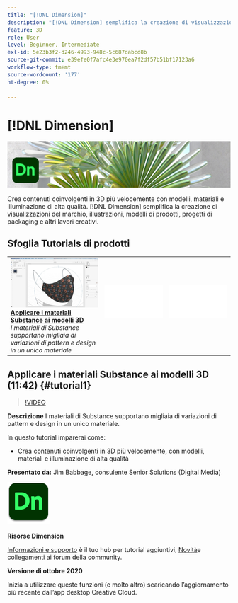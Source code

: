```yaml
---
title: "[!DNL Dimension]"
description: "[!DNL Dimension] semplifica la creazione di visualizzazioni del marchio, illustrazioni, modelli di prodotti, progetti di packaging e altri lavori creativi"
feature: 3D
role: User
level: Beginner, Intermediate
exl-id: 5e23b3f2-d246-4993-948c-5c687dabcd8b
source-git-commit: e39efe0f7afc4e3e970ea7f2df57b51bf17123a6
workflow-type: tm+mt
source-wordcount: '177'
ht-degree: 0%

---
```


# [!DNL Dimension]

![Immagine esercitazione eroe](../assets/Dimenio.jpg)

Crea contenuti coinvolgenti in 3D più velocemente con modelli, materiali e illuminazione di alta qualità. [!DNL Dimension] semplifica la creazione di visualizzazioni del marchio, illustrazioni, modelli di prodotti, progetti di packaging e altri lavori creativi.

## Sfoglia Tutorials di prodotti

<table style="table-layout:fixed">
<tr>
 <td>
   <a href="dimension.md#tutorial1">
      <img alt="Applicare i materiali Substance ai modelli 3D" src="../assets/dimension_substanceAndGraphics_babbage_thumbnail.jpg" />
   </a>
    <div>
   <a href="dimension.md#tutorial1"><strong>Applicare i materiali Substance ai modelli 3D</strong></a>
    </div>
    <em>I materiali di Substance supportano migliaia di variazioni di pattern e design in un unico materiale</em>
    <br>
  </td>
  <td>
    <img alt="Spaziatore" src="../assets/Whitespacer.png" />
    <div>
    <br>
  </td>
  <td>
    <img alt="Spaziatore" src="../assets/Whitespacer.png" />
    <div>
    <br>
  </td>
</tr>
</table>

## Applicare i materiali Substance ai modelli 3D (11:42) {#tutorial1}

>[!VIDEO](https://video.tv.adobe.com/v/326944?hidetitle=true)

**Descrizione**
I materiali di Substance supportano migliaia di variazioni di pattern e design in un unico materiale.

In questo tutorial imparerai come:
* Crea contenuti coinvolgenti in 3D più velocemente, con modelli, materiali e illuminazione di alta qualità

**Presentato da:**
Jim Babbage, consulente Senior Solutions (Digital Media)

![Dimension Logo](../assets/dn_appicon_96.png)

**Risorse Dimension**

[Informazioni e supporto](https://helpx.adobe.com/support/dimension.html) è il tuo hub per tutorial aggiuntivi, [Novità](https://helpx.adobe.com/dimension/user-guide.html/dimension/using/whats-new.ug.html)e collegamenti ai forum della community.

**Versione di ottobre 2020**

Inizia a utilizzare queste funzioni (e molto altro) scaricando l’aggiornamento più recente dall’app desktop Creative Cloud.
